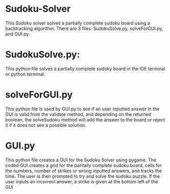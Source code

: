 # Sudoku-Solver
This Sudoku solver solves a partially complete sudoku board using a backtracking algorithm.
There are 3 files: SudokuSolve.py, solveForGUI.py, and GUI.py.
# SudokuSolve.py:
This python file solves a partially complete sudoky board in the IDE terminal or python terminal.
# solveForGUI.py
This python file is used by GUI.py to see if an user inputted answer in the GUI is valid from the validate method, and depending on the returned boolean, the solveSudoku method will add the answer to the board or reject it if it does not see a possible solution.
# GUI.py
This python file creates a GUI for the Sudoku Solver using pygame. The coded GUI creates a grid for the paritally complete sudoku board, cells for the numbers, number of strikes or wrong inputted answers, and tracks the time. The user is then prompted to try and solve the sudoku puzzle. If the user inputs an incorrect answer, a strike is given at the bottom left of the GUI
